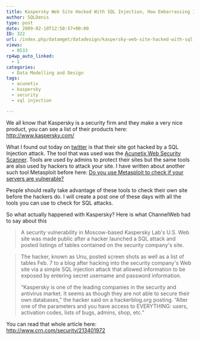 ```yaml
---
title: Kaspersky Web Site Hacked With SQL Injection, How Embarrassing Is This?
author: SQLDenis
type: post
date: 2009-02-10T12:50:57+00:00
ID: 322
url: /index.php/datamgmt/datadesign/kaspersky-web-site-hacked-with-sql-injec/
views:
  - 9533
rp4wp_auto_linked:
  - 1
categories:
  - Data Modelling and Design
tags:
  - acunetix
  - kaspersky
  - security
  - sql injection

---
```

We all know that Kaspersky is a security firm and they make a very nice product, you can see a list of their products here: http://www.kaspersky.com/

What I found out today on [twitter][1] is that their site got hacked by a SQL Injection attack. The tool that was used was the [Acunetix Web Security Scanner][2]. Tools are used by admins to protect their sites but the same tools are also used by hackers to attack your site. I have written about another such tool Metasploit before here: [Do you use Metasploit to check if your servers are vulnerable?][3]
  
People should really take advantage of these tools to check their own site before the hackers do. I will create a post one of these days with all the tools you can use to check for SQL attacks. 

So what actually happened with Kaspersky? Here is what ChannelWeb had to say about this

> A security vulnerability in Moscow-based Kaspersky Lab's U.S. Web site was made public after a hacker launched a SQL attack and posted listings of tables contained on the security company's site.
  
> The hacker, known as Unu, posted screen shots as well as a list of tables Feb. 7 to a blog after hacking into the security company's Web site via a simple SQL injection attack that allowed information to be exposed by entering secret username and password information.
> 
> “Kaspersky is one of the leading companies in the security and antivirus market. It seems as though they are not able to secure their own databases,” the hacker said on a hackerblog.org posting. “Alter one of the parameters and you have access to EVERYTHING: users, activation codes, lists of bugs, admins, shop, etc.”

You can read that whole article here: http://www.crn.com/security/213401972

 [1]: http://twitter.com/kbriankelley/status/1195496252
 [2]: http://www.acunetix.com/
 [3]: /index.php/SysAdmins/OS/do-you-use-metasploit-to-check-if-your-s